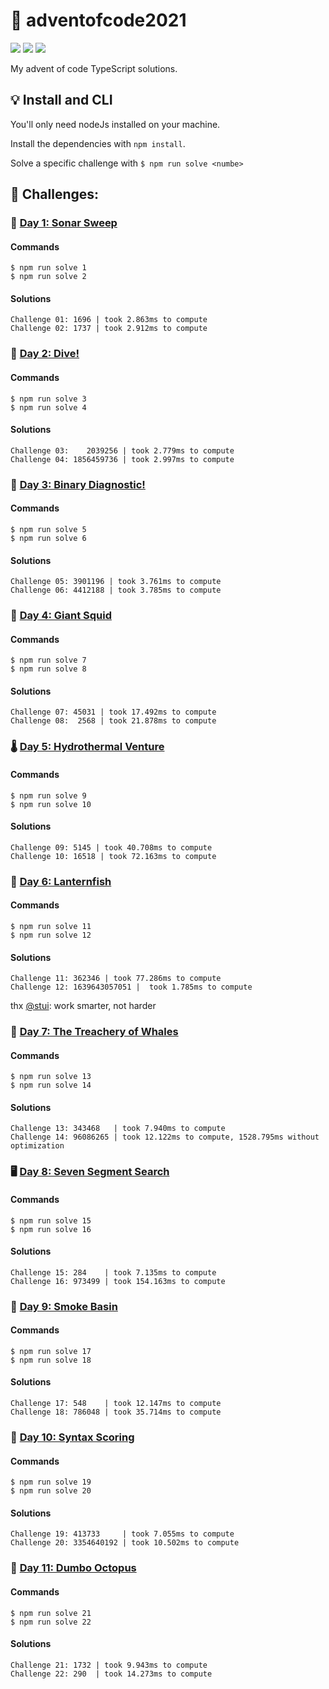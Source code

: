 # 🎄 adventofcode2021
![](https://img.shields.io/badge/day%20📅-13-blue)
![](https://img.shields.io/badge/days%20completed-10-red)
![](https://img.shields.io/badge/stars%20⭐-20-yellow)

My advent of code TypeScript solutions.

## 💡 Install and CLI

You'll only need nodeJs installed on your machine.

Install the dependencies with `npm install`.

Solve a specific challenge with `$ npm run solve <numbe>`

## 🌋 Challenges:

### 🔎 [Day 1: Sonar Sweep](https://adventofcode.com/2021/day/1)

#### Commands

```
$ npm run solve 1
$ npm run solve 2
```

#### Solutions

```
Challenge 01: 1696 | took 2.863ms to compute 
Challenge 02: 1737 | took 2.912ms to compute
```


### 🤿 [Day 2: Dive!](https://adventofcode.com/2021/day/2)

#### Commands

```
$ npm run solve 3
$ npm run solve 4
```

#### Solutions

```
Challenge 03:    2039256 | took 2.779ms to compute
Challenge 04: 1856459736 | took 2.997ms to compute
```

### 📐 [Day 3: Binary Diagnostic!](https://adventofcode.com/2021/day/3)

#### Commands

```
$ npm run solve 5
$ npm run solve 6
```

#### Solutions

```
Challenge 05: 3901196 | took 3.761ms to compute
Challenge 06: 4412188 | took 3.785ms to compute
```

### 🦑 [Day 4: Giant Squid](https://adventofcode.com/2021/day/4)

#### Commands

```
$ npm run solve 7
$ npm run solve 8
```

#### Solutions

```
Challenge 07: 45031 | took 17.492ms to compute 
Challenge 08:  2568 | took 21.878ms to compute 
```

### 🌡️ [Day 5: Hydrothermal Venture](https://adventofcode.com/2021/day/5)

#### Commands

```
$ npm run solve 9
$ npm run solve 10
```

#### Solutions

```
Challenge 09: 5145 | took 40.708ms to compute
Challenge 10: 16518 | took 72.163ms to compute 
```

### 🍣 [Day 6: Lanternfish](https://adventofcode.com/2021/day/6)

#### Commands

```
$ npm run solve 11
$ npm run solve 12
```

#### Solutions

```
Challenge 11: 362346 | took 77.286ms to compute
Challenge 12: 1639643057051 |  took 1.785ms to compute
```

thx [@stui](https://github.com/stuii): work smarter, not harder

### 🐳 [Day 7: The Treachery of Whales](https://adventofcode.com/2021/day/7)

#### Commands

```
$ npm run solve 13
$ npm run solve 14
```

#### Solutions

```
Challenge 13: 343468   | took 7.940ms to compute
Challenge 14: 96086265 | took 12.122ms to compute, 1528.795ms without optimization 
```

### 🖥️ [Day 8: Seven Segment Search](https://adventofcode.com/2021/day/8)

#### Commands

```
$ npm run solve 15
$ npm run solve 16
```

#### Solutions

```
Challenge 15: 284    | took 7.135ms to compute
Challenge 16: 973499 | took 154.163ms to compute
```

### 🚬 [Day 9: Smoke Basin](https://adventofcode.com/2021/day/9)

#### Commands

```
$ npm run solve 17
$ npm run solve 18
```

#### Solutions

```
Challenge 17: 548    | took 12.147ms to compute
Challenge 18: 786048 | took 35.714ms to compute
```

### 🧠 [Day 10: Syntax Scoring](https://adventofcode.com/2021/day/10)

#### Commands

```
$ npm run solve 19
$ npm run solve 20
```

#### Solutions

```
Challenge 19: 413733     | took 7.055ms to compute
Challenge 20: 3354640192 | took 10.502ms to compute
```

### 🐘 [Day 11: Dumbo Octopus](https://adventofcode.com/2021/day/11)

#### Commands

```
$ npm run solve 21
$ npm run solve 22
```

#### Solutions

```
Challenge 21: 1732 | took 9.943ms to compute 
Challenge 22: 290  | took 14.273ms to compute  
```
